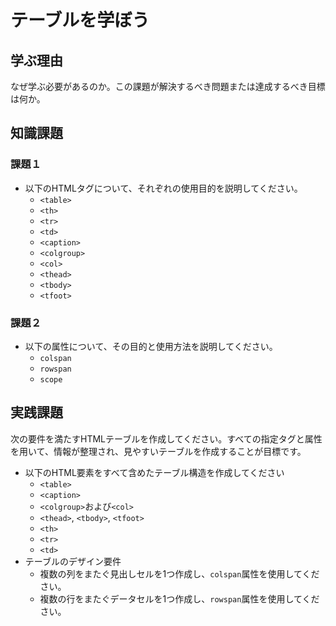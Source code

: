 # テーブルを学ぼう

## 学ぶ理由

なぜ学ぶ必要があるのか。この課題が解決するべき問題または達成するべき目標は何か。

## 知識課題

### 課題１

- 以下のHTMLタグについて、それぞれの使用目的を説明してください。
  - `<table>`
  - `<th>`
  - `<tr>`
  - `<td>`
  - `<caption>`
  - `<colgroup>`
  - `<col>`
  - `<thead>`
  - `<tbody>`
  - `<tfoot>`

### 課題２

- 以下の属性について、その目的と使用方法を説明してください。
  - `colspan`
  - `rowspan`
  - `scope`

## 実践課題

次の要件を満たすHTMLテーブルを作成してください。すべての指定タグと属性を用いて、情報が整理され、見やすいテーブルを作成することが目標です。

- 以下のHTML要素をすべて含めたテーブル構造を作成してください
  - `<table>`
  - `<caption>`
  - `<colgroup>`および`<col>`
  - `<thead>`, `<tbody>`, `<tfoot>`
  - `<th>`
  - `<tr>`
  - `<td>`
- テーブルのデザイン要件
  - 複数の列をまたぐ見出しセルを1つ作成し、`colspan`属性を使用してください。
  - 複数の行をまたぐデータセルを1つ作成し、`rowspan`属性を使用してください。
  